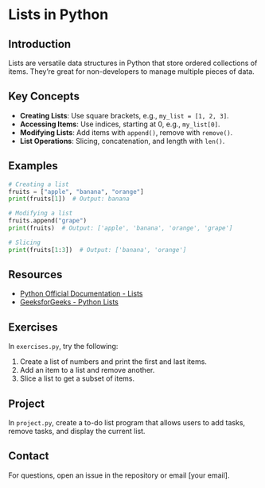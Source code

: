 # Lists in Python

## Introduction
Lists are versatile data structures in Python that store ordered collections of items. They’re great for non-developers to manage multiple pieces of data.

## Key Concepts
- **Creating Lists**: Use square brackets, e.g., `my_list = [1, 2, 3]`.
- **Accessing Items**: Use indices, starting at 0, e.g., `my_list[0]`.
- **Modifying Lists**: Add items with `append()`, remove with `remove()`.
- **List Operations**: Slicing, concatenation, and length with `len()`.

## Examples
```python
# Creating a list
fruits = ["apple", "banana", "orange"]
print(fruits[1])  # Output: banana

# Modifying a list
fruits.append("grape")
print(fruits)  # Output: ['apple', 'banana', 'orange', 'grape']

# Slicing
print(fruits[1:3])  # Output: ['banana', 'orange']
```

## Resources
- [Python Official Documentation - Lists](https://docs.python.org/3/tutorial/introduction.html#lists)
- [GeeksforGeeks - Python Lists](https://www.geeksforgeeks.org/python-list/)

## Exercises
In `exercises.py`, try the following:
1. Create a list of numbers and print the first and last items.
2. Add an item to a list and remove another.
3. Slice a list to get a subset of items.

## Project
In `project.py`, create a to-do list program that allows users to add tasks, remove tasks, and display the current list.

## Contact
For questions, open an issue in the repository or email [your email].
